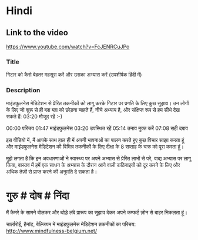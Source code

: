 # Hindi 
## Link to the video
https://www.youtube.com/watch?v=FcJENRCuJPo

### Title
गिटार को कैसे बेहतर महसूस करें और उसका अभ्यास करें (उपशीर्षक हिंदी में)

### Description
माइंडफुलनेस मेडिटेशन से प्रेरित तकनीकों को लागू करके गिटार पर प्रगति के लिए कुछ सुझाव। उन लोगों के लिए जो शुरू से ही ब्ला ब्ला को छोड़ना चाहते हैं, नीचे अध्याय है, और संक्षिप्त रूप से हम सीधे देख सकते हैं: 03:20 मौजूद रहें :-)

00:00 परिचय
01:47 माइंडफुलनेस
03:20 उपस्थित रहें
05:14 तनाव मुक्त करें
07:08 सही दबाव

इस वीडियो में, मैं आपके साथ हाल ही में अपनी भावनाओं का पालन करते हुए कुछ विचार साझा करता हूं और माइंडफुलनेस मेडिटेशन की विभिन्न तकनीकों के लिए दीक्षा के 8 सप्ताह के चक्र को पूरा करता हूं।

मुझे लगता है कि इन अवधारणाओं ने स्वास्थ्य पर अपने अभ्यास से प्रेरित लाभों से परे, वाद्य अभ्यास पर लागू किया, वास्तव में हमें एक साधन के अभ्यास के दौरान आने वाली कठिनाइयों को दूर करने के लिए और अधिक तेज़ी से प्राप्त करने की अनुमति दे सकता है।

 # गुरु # दोष # निंदा

मैं कैमरे के सामने बोलकर और थोड़े लंबे प्रारूप का सुझाव देकर अपने कम्फर्ट ज़ोन से बाहर निकलता हूं।

चार्लारोई, हैनॉट, बेल्जियम में माइंडफुलनेस मेडिटेशन तकनीकों का परिचय: http://www.mindfulness-belgium.net/
